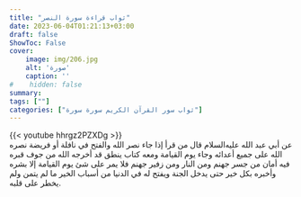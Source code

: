 ```yaml
---
title: "ثواب قراءة سورة النصر"
date: 2023-06-04T01:21:13+03:00
draft: false
ShowToc: False
cover:
    image: img/206.jpg
    alt: 'صورة'
    caption: ''
#    hidden: false
summary: 
tags: [""]
categories: ["ثواب سور القرآن الكريم سورة سورة"]
---
```

{{< youtube hhrgz2PZXDg >}} 
<br>
عن
أبي عبد الله عليه‌السلام قال من قرأ إذا جاء نصر الله والفتح في نافلة أو فريضة
نصره الله على جميع أعدائه وجاء يوم القيامة ومعه كتاب ينطق قد أخرجه
الله من جوف قبره فيه أمان من جسر جهنم ومن النار ومن زفير جهنم
فلا يمر على شئ يوم القيامة إلا بشره وأخبره بكل خير حتى يدخل الجنة
ويفتح له في الدنيا من أسباب الخير ما لم يتمن ولم يخطر على قلبه.

